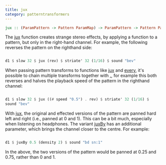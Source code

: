```yaml
---
title: jux
category: patterntransformers
---
```

```haskell
jux :: (ParamPattern -> Pattern ParamMap) -> ParamPattern -> Pattern ParamMap
```

The <a href="#jux">jux</a> function creates strange stereo effects, by applying a
function to a pattern, but only in the right-hand channel. For
example, the following reverses the pattern on the righthand side:

~~~ haskell

d1 $ slow 32 $ jux (rev) $ striate' 32 (1/16) $ sound "bev"

~~~

When passing pattern transforms to functions like <a href="#jux">jux</a> and
<a href="#every">every</a>, it's possible to chain multiple transforms together with
<a href="#.">.</a>, for example this both reverses and halves the playback speed
of the pattern in the righthand channel:

~~~ haskell

d1 $ slow 32 $ jux ((# speed "0.5") . rev) $ striate' 32 (1/16) $
sound "bev"

~~~

With <a href="#jux">jux</a>, the original and effected versions of the pattern are
panned hard left and right (i.e., panned at 0 and 1). This can be a
bit much, especially when listening on headphones. The variant
<a href="#juxBy">juxBy</a> has an additional parameter, which brings the channel
closer to the centre. For example:

~~~ haskell

d1 $ juxBy 0.5 (density 2) $ sound "bd sn:1"

~~~

In the above, the two versions of the pattern would be panned at 0.25
and 0.75, rather than 0 and 1.
